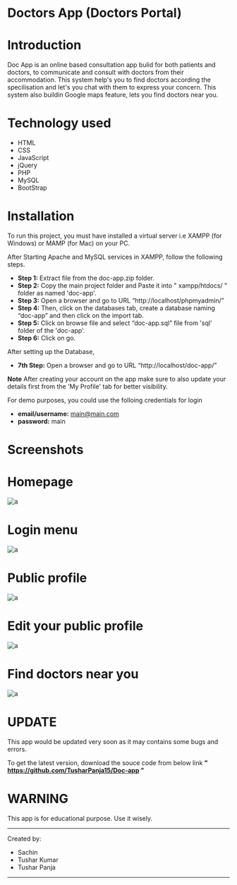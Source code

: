 # Doctors App (Doctors Portal) 


# Introduction

Doc App is an online based consultation app bulid for both patients and doctors, to communicate and consult with doctors from their accommodation. This system help's you to find doctors according the specilisation and let's you chat with them to express your concern. This system also buildin Google maps feature, lets you find doctors near you.


# Technology used

- HTML
- CSS
- JavaScript
- jQuery
- PHP
- MySQL
- BootStrap


# Installation

To run this project, you must have installed a virtual server i.e XAMPP (for Windows) or MAMP (for Mac) on your PC.

After Starting Apache and MySQL services in XAMPP, follow the following steps. 

- **Step 1:** Extract file from the doc-app.zip folder. 
- **Step 2:** Copy the main project folder and Paste it into " xampp/htdocs/ " folder as named 'doc-app'. 
- **Step 3:** Open a browser and go to URL “http://localhost/phpmyadmin/” 
- **Step 4:** Then, click on the databases tab, create a database naming “doc-app” and then click on the import tab. 
- **Step 5:** Click on browse file and select “doc-app.sql” file from 'sql' folder of the 'doc-app'. 
- **Step 6:** Click on go.

After setting up the Database, 

- **7th Step:** Open a browser and go to URL “http://localhost/doc-app/”

**Note** After creating your account on the app make sure to also update your details first from the 'My Profile' tab for better visibility.


For demo purposes, you could use the folloing credentials for login 
- **email/username:** main@main.com 
- **password:** main


# Screenshots

# Homepage
![a](../main/docs/img/screenshots/task.png)


# Login menu
![a](../main/docs/img/screenshots/task.png)


# Public profile
![a](../main/docs/img/screenshots/task.png)


# Edit your public profile
![a](../main/docs/img/screenshots/task.png)


# Find doctors near you
![a](../main/docs/img/screenshots/task.png)



# UPDATE 

This app would be updated very soon as it may contains some bugs and errors.

To get the latest version, download the souce code from below link 
**" https://github.com/TusharPanja15/Doc-app "** 


# WARNING

This app is for educational purpose. Use it wisely.



**************************************

Created by: 
- Sachin
- Tushar Kumar
- Tushar Panja


**************************************
